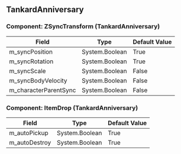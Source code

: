 ## TankardAnniversary

### Component: ZSyncTransform (TankardAnniversary)

|Field|Type|Default Value|
|---|---|---|
|m_syncPosition|System.Boolean|True|
|m_syncRotation|System.Boolean|True|
|m_syncScale|System.Boolean|False|
|m_syncBodyVelocity|System.Boolean|False|
|m_characterParentSync|System.Boolean|False|

### Component: ItemDrop (TankardAnniversary)

|Field|Type|Default Value|
|---|---|---|
|m_autoPickup|System.Boolean|True|
|m_autoDestroy|System.Boolean|True|

